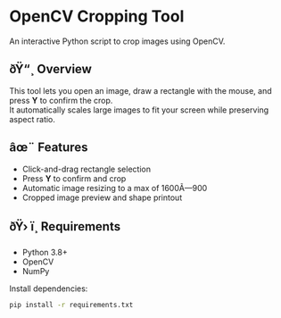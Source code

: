 # OpenCV Cropping Tool

An interactive Python script to crop images using OpenCV.

## ðŸ“¸ Overview
This tool lets you open an image, draw a rectangle with the mouse, and press **Y** to confirm the crop.  
It automatically scales large images to fit your screen while preserving aspect ratio.

## âœ¨ Features
- Click-and-drag rectangle selection
- Press **Y** to confirm and crop
- Automatic image resizing to a max of 1600Ã—900
- Cropped image preview and shape printout

## ðŸ› ï¸ Requirements
- Python 3.8+
- OpenCV
- NumPy

Install dependencies:
```bash
pip install -r requirements.txt